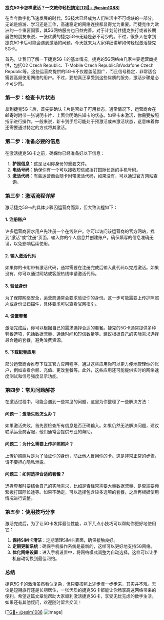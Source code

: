 **捷克5G卡怎样激活？一文教你轻松搞定[[TG💪+ @esim1088](https://t.me/s/esim1088)]**

在当今数字化飞速发展的时代，5G技术已经成为人们生活中不可或缺的一部分。无论是旅游、学习还是工作，高速稳定的网络连接都显得尤为重要。而捷克作为欧洲的一个重要国家，其5G网络服务也日益完善。对于计划前往捷克旅行或者长期居住的朋友来说，一张优质的捷克5G卡无疑是必不可少的。不过，很多人在拿到捷克5G卡后可能会遇到激活的问题，今天就来为大家详细讲解如何轻松激活捷克5G卡。

首先，让我们了解一下捷克5G卡的基本情况。捷克的5G网络由几家主要运营商提供，包括O2 Czech Republic、T-Mobile Czech Republic和Vodafone Czech Republic等。这些运营商提供的5G卡不仅覆盖范围广，而且信号稳定，非常适合需要高频使用网络的用户。不过，要想真正享受到这些优质的服务，激活步骤是必不可少的。

### **第一步：检查卡片状态**
拿到捷克5G卡后，首先要确认卡片是否处于可用状态。通常情况下，运营商会在邮寄时附带一张说明卡片，上面会明确告知卡的状态。如果卡未激活，你需要按照指示进行操作。一般来说，新卡到手后可能处于预激活或未激活状态，这意味着你还需要通过特定的方式将其激活。

### **第二步：准备必要的信息**
在激活捷克5G卡之前，确保你已经准备好以下信息：
1. **护照信息**：这是证明你身份的重要文件。
2. **电话号码**：确保你有一个可以接收短信或拨打国际长途的手机号码。
3. **激活代码**：有些运营商会随卡附带激活代码，如果没有，可以通过官方网站查询。

### **第三步：激活流程详解**
激活捷克5G卡的具体步骤因运营商而异，但大致流程如下：

#### **1. 注册账户**
许多运营商要求用户先注册一个在线账户。你可以访问该运营商的官方网站，找到“激活”或“注册”页面，输入你的个人信息并创建账户。确保填写的信息准确无误，以免影响后续使用。

#### **2. 输入激活代码**
如果你的卡附带有激活代码，通常需要在注册完成后输入此代码以完成激活。如果没有，你可以通过网站或客服热线申请激活代码。

#### **3. 验证身份**
为了保障网络安全，运营商通常会要求验证你的身份。这一步可能需要上传护照照片或身份证扫描件，具体要求可以查看官网指引。

#### **4. 设置套餐**
激活完成后，你可以根据自己的需求选择合适的套餐。捷克的5G卡通常提供多种套餐选项，包括数据流量、通话时间和短信数量等。建议根据自己的实际需求选择最合适的套餐，避免浪费资源。

#### **5. 下载配套应用**
部分运营商会推荐下载其官方应用程序，通过这些应用你可以更方便地管理你的账户，例如查看余额、充值、更改套餐等。此外，这些应用还可能提供实时的网络速度测试和信号强度显示功能。

### **第四步：常见问题解答**
在激活过程中，可能会遇到一些常见的问题，这里为你整理了一些解决方法：

#### **问题一：激活失败怎么办？**
如果激活失败，首先要检查所有信息是否正确输入。如果仍然无法解决问题，建议联系运营商客服，他们通常会提供专业的帮助。

#### **问题二：为什么需要上传护照照片？**
上传护照照片是为了验证你的身份，防止他人冒用你的卡。这是非常正常的步骤，请不要担心隐私泄露。

#### **问题三：如何选择合适的套餐？**
选择套餐时要结合自己的实际需求，比如是否经常需要大量数据流量、是否需要频繁拨打国际长途等。如果不确定，可以选择包含较多选项的套餐，之后再根据使用情况进行调整。

### **第五步：使用技巧分享**
激活完成后，为了让5G卡发挥最佳性能，以下几点小技巧可以帮助你更好地使用它：

1. **保持SIM卡清洁**：定期清理SIM卡表面，确保接触良好。
2. **定期更新系统**：确保手机操作系统是最新的，这样可以更好地支持5G网络。
3. **优化网络设置**：进入手机设置中，将网络模式调整为自动选择，这样可以让手机自动切换到最佳网络。

### **总结**
捷克5G卡的激活虽然看似复杂，但只要按照上述步骤一步步来，其实并不难。无论是短期旅行还是长期居住，一张优质的捷克5G卡都能让你畅享高速网络带来的便利。希望这篇文章能帮助大家顺利激活捷克5G卡，享受无忧无虑的数字生活。如果还有其他疑问，欢迎随时留言交流！

[[TG💪+ @esim1088](https://t.me/s/esim1088) ![Image](https://i.postimg.cc/4NQfJmqS/Snipaste-2025-05-13-00-14-12.png)]